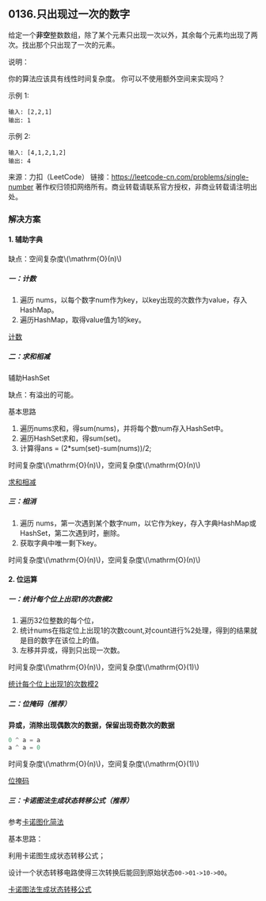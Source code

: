 <script src="https://cdn.bootcss.com/mathjax/2.7.7/MathJax.js?config=TeX-AMS-MML_HTMLorMML"></script>

## 0136.只出现过一次的数字

给定一个**非空**整数数组，除了某个元素只出现一次以外，其余每个元素均出现了两次。找出那个只出现了一次的元素。

说明：

你的算法应该具有线性时间复杂度。 你可以不使用额外空间来实现吗？

示例 1:

```
输入: [2,2,1]
输出: 1
```

示例 2:

```
输入: [4,1,2,1,2]
输出: 4
```

来源：力扣（LeetCode）
链接：https://leetcode-cn.com/problems/single-number
著作权归领扣网络所有。商业转载请联系官方授权，非商业转载请注明出处。


### 解决方案

#### 1. 辅助字典

缺点：空间复杂度\\(\mathrm{O}(n)\\)

##### 一：计数

1. 遍历 nums，以每个数字num作为key，以key出现的次数作为value，存入HashMap。
2. 遍历HashMap，取得value值为1的key。

[计数](qu0136/solu2/Solution.java)

##### 二：求和相减

辅助HashSet

缺点：有溢出的可能。

基本思路

1. 遍历nums求和，得sum(nums)，并将每个数num存入HashSet中。
2. 遍历HashSet求和，得sum(set)。
3. 计算得ans = (2*sum(set)-sum(nums))/2;


时间复杂度\\(\mathrm{O}(n)\\)，空间复杂度\\(\mathrm{O}(n)\\)

[求和相减](qu0136/solu1/Solution.java)

##### 三：相消

1. 遍历 nums，第一次遇到某个数字num，以它作为key，存入字典HashMap或HashSet，第二次遇到时，删除。
2. 获取字典中唯一剩下key。


时间复杂度\\(\mathrm{O}(n)\\)，空间复杂度\\(\mathrm{O}(n)\\)


#### 2. 位运算

##### 一：统计每个位上出现1的次数模2

1. 遍历32位整数的每个位，
2. 统计nums在指定位上出现1的次数count,对count进行%2处理，得到的结果就是目的数字在该位上的值。
3. 左移并异或，得到只出现一次数。

时间复杂度\\(\mathrm{O}(n)\\)，空间复杂度\\(\mathrm{O}(1)\\)

[统计每个位上出现1的次数模2](qu0136/solu3/Solution.java)

##### 二：位掩码（推荐）

**异或，消除出现偶数次的数据，保留出现奇数次的数据**

``` java
0 ^ a = a
a ^ a = 0
```

时间复杂度\\(\mathrm{O}(n)\\)，空间复杂度\\(\mathrm{O}(1)\\)


[位掩码](qu0136/solu4/Solution.java)


##### 三：卡诺图法生成状态转移公式（推荐）

参考[卡诺图化简法](卡诺图化简法.md)

基本思路：

利用卡诺图生成状态转移公式；

设计一个状态转移电路使得三次转换后能回到原始状态`00->01->10->00`。

[卡诺图法生成状态转移公式](qu0136/solu5/Solution.java)
